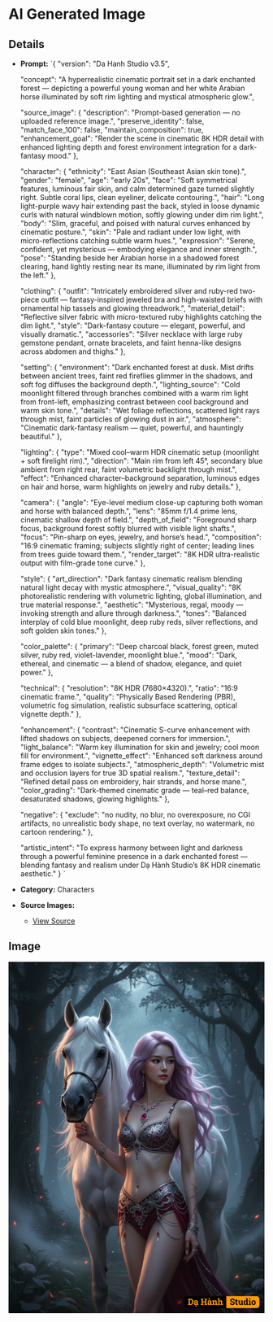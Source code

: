 # AI Generated Image

## Details
- **Prompt:** `{
  "version": "Da Hanh Studio v3.5",

  "concept": "A hyperrealistic cinematic portrait set in a dark enchanted forest — depicting a powerful young woman and her white Arabian horse illuminated by soft rim lighting and mystical atmospheric glow.",

  "source_image": {
    "description": "Prompt-based generation — no uploaded reference image.",
    "preserve_identity": false,
    "match_face_100": false,
    "maintain_composition": true,
    "enhancement_goal": "Render the scene in cinematic 8K HDR detail with enhanced lighting depth and forest environment integration for a dark-fantasy mood."
  },

  "character": {
    "ethnicity": "East Asian (Southeast Asian skin tone).",
    "gender": "female",
    "age": "early 20s",
    "face": "Soft symmetrical features, luminous fair skin, and calm determined gaze turned slightly right. Subtle coral lips, clean eyeliner, delicate contouring.",
    "hair": "Long light-purple wavy hair extending past the back, styled in loose dynamic curls with natural windblown motion, softly glowing under dim rim light.",
    "body": "Slim, graceful, and poised with natural curves enhanced by cinematic posture.",
    "skin": "Pale and radiant under low light, with micro-reflections catching subtle warm hues.",
    "expression": "Serene, confident, yet mysterious — embodying elegance and inner strength.",
    "pose": "Standing beside her Arabian horse in a shadowed forest clearing, hand lightly resting near its mane, illuminated by rim light from the left."
  },

  "clothing": {
    "outfit": "Intricately embroidered silver and ruby-red two-piece outfit — fantasy-inspired jeweled bra and high-waisted briefs with ornamental hip tassels and glowing threadwork.",
    "material_detail": "Reflective silver fabric with micro-textured ruby highlights catching the dim light.",
    "style": "Dark-fantasy couture — elegant, powerful, and visually dramatic.",
    "accessories": "Silver necklace with large ruby gemstone pendant, ornate bracelets, and faint henna-like designs across abdomen and thighs."
  },

  "setting": {
    "environment": "Dark enchanted forest at dusk. Mist drifts between ancient trees, faint red fireflies glimmer in the shadows, and soft fog diffuses the background depth.",
    "lighting_source": "Cold moonlight filtered through branches combined with a warm rim light from front-left, emphasizing contrast between cool background and warm skin tone.",
    "details": "Wet foliage reflections, scattered light rays through mist, faint particles of glowing dust in air.",
    "atmosphere": "Cinematic dark-fantasy realism — quiet, powerful, and hauntingly beautiful."
  },

  "lighting": {
    "type": "Mixed cool–warm HDR cinematic setup (moonlight + soft firelight rim).",
    "direction": "Main rim from left 45°, secondary blue ambient from right rear, faint volumetric backlight through mist.",
    "effect": "Enhanced character–background separation, luminous edges on hair and horse, warm highlights on jewelry and ruby details."
  },

  "camera": {
    "angle": "Eye-level medium close-up capturing both woman and horse with balanced depth.",
    "lens": "85mm f/1.4 prime lens, cinematic shallow depth of field.",
    "depth_of_field": "Foreground sharp focus, background forest softly blurred with visible light shafts.",
    "focus": "Pin-sharp on eyes, jewelry, and horse’s head.",
    "composition": "16:9 cinematic framing; subjects slightly right of center; leading lines from trees guide toward them.",
    "render_target": "8K HDR ultra-realistic output with film-grade tone curve."
  },

  "style": {
    "art_direction": "Dark fantasy cinematic realism blending natural light decay with mystic atmosphere.",
    "visual_quality": "8K photorealistic rendering with volumetric lighting, global illumination, and true material response.",
    "aesthetic": "Mysterious, regal, moody — invoking strength and allure through darkness.",
    "tones": "Balanced interplay of cold blue moonlight, deep ruby reds, silver reflections, and soft golden skin tones."
  },

  "color_palette": {
    "primary": "Deep charcoal black, forest green, muted silver, ruby red, violet-lavender, moonlight blue.",
    "mood": "Dark, ethereal, and cinematic — a blend of shadow, elegance, and quiet power."
  },

  "technical": {
    "resolution": "8K HDR (7680×4320).",
    "ratio": "16:9 cinematic frame.",
    "quality": "Physically Based Rendering (PBR), volumetric fog simulation, realistic subsurface scattering, optical vignette depth."
  },

  "enhancement": {
    "contrast": "Cinematic S-curve enhancement with lifted shadows on subjects, deepened corners for immersion.",
    "light_balance": "Warm key illumination for skin and jewelry; cool moon fill for environment.",
    "vignette_effect": "Enhanced soft darkness around frame edges to isolate subjects.",
    "atmospheric_depth": "Volumetric mist and occlusion layers for true 3D spatial realism.",
    "texture_detail": "Refined detail pass on embroidery, hair strands, and horse mane.",
    "color_grading": "Dark-themed cinematic grade — teal–red balance, desaturated shadows, glowing highlights."
  },

  "negative": {
    "exclude": "no nudity, no blur, no overexposure, no CGI artifacts, no unrealistic body shape, no text overlay, no watermark, no cartoon rendering."
  },

  "artistic_intent": "To express harmony between light and darkness through a powerful feminine presence in a dark enchanted forest — blending fantasy and realism under Dạ Hành Studio’s 8K HDR cinematic aesthetic."
}
`
- **Category:** Characters
- **Source Images:**
  - [View Source](https://raw.githubusercontent.com/lenzcomvth/Somethings/main/Models/Female/Female3.jpg)

## Image
![AI Generated Image](./image-2025-10-23T15-20-09-109Z-3uijo.png)